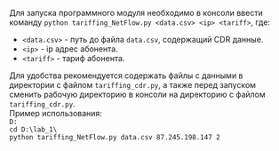 Для запуска программного модуля необходимо в консоли ввести команду `python tariffing_NetFlow.py <data.csv> <ip> <tariff>`, где:<br>
* `<data.csv>` - путь до файла `data.csv`, содержащий CDR данные.
* `<ip>` - ip адрес абонента.
* `<tariff>` - тариф абонента.

Для удобства рекомендуется содержать файлы с данными в директории с файлом `tariffing_cdr.py`, а также перед запуском сменить рабочую директорию в консоли на директорию с файлом `tariffing_cdr.py`.<br>
Пример использования:<br>
`D:`<br>
`cd D:\lab_1\`<br>
`python tariffing_NetFlow.py data.csv 87.245.198.147 2`<br>
